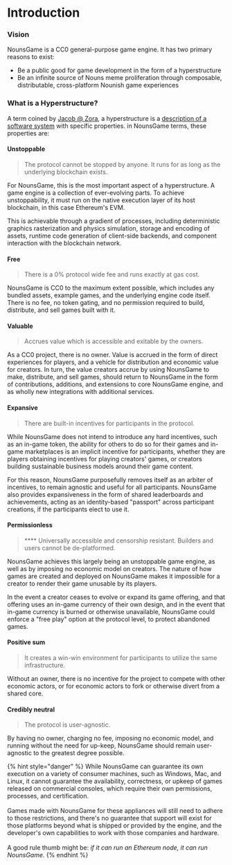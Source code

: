 # Introduction

### Vision

NounsGame is a CC0 general-purpose game engine. It has two primary reasons to exist:

* Be a public good for game development in the form of a hyperstructure
* Be an infinite source of Nouns meme proliferation through composable, distributable, cross-platform Nounish game experiences

### What is a Hyperstructure?

A term coined by [Jacob @ Zora](https://twitter.com/js\_horne), a hyperstructure is a [description of a software system](https://jacob.energy/hyperstructures.html) with specific properties. in NounsGame terms, these properties are:

#### Unstoppable

> The protocol cannot be stopped by anyone. It runs for as long as the underlying blockchain exists.

For NounsGame, this is the most important aspect of a hyperstructure. A game engine is a collection of ever-evolving parts. To achieve unstoppability, it must run on the native execution layer of its host blockchain, in this case Ethereum's EVM.&#x20;

This is achievable through a gradient of processes, including deterministic graphics rasterization and physics simulation, storage and encoding of assets, runtime code generation of client-side backends, and component interaction with the blockchain network.

#### Free

> There is a 0% protocol wide fee and runs exactly at gas cost.

NounsGame is CC0 to the maximum extent possible, which includes any bundled assets, example games, and the underlying engine code itself. There is no fee, no token gating, and no permission required to build, distribute, and sell games built with it.

#### Valuable

> Accrues value which is accessible and exitable by the owners.

As a CC0 project, there is no owner. Value is accrued in the form of direct experiences for players, and a vehicle for distribution and economic value for creators. In turn, the value creators accrue by using NounsGame to make, distribute, and sell games, should return to NounsGame in the form of contributions, additions, and extensions to core NounsGame engine, and as wholly new integrations with additional services.

#### Expansive

> There are built-in incentives for participants in the protocol.

While NounsGame does not intend to introduce any hard incentives, such as an in-game token, the ability for others to do so for their games and in-game marketplaces is an implicit incentive for participants, whether they are players obtaining incentives for playing creators' games, or creators building sustainable business models around their game content.&#x20;

For this reason, NounsGame purposefully removes itself as an arbiter of incentives, to remain agnostic and useful for all participants. NounsGame also provides expansiveness in the form of shared leaderboards and achievements, acting as an identity-based "passport" across participant creations, if the participants elect to use it.

#### Permissionless

> &#x20;**** Universally accessible and censorship resistant. Builders and users cannot be de-platformed.

NounsGame achieves this largely being an unstoppable game engine, as well as by imposing no economic model on creators. The nature of how games are created and deployed on NounsGame makes it impossible for a creator to render their game unusable by its players.&#x20;

In the event a creator ceases to evolve or expand its game offering, and that offering uses an in-game currency of their own design, and in the event that in-game currency is burned or otherwise unavailable, NounsGame could enforce a "free play" option at the protocol level, to protect abandoned games.

#### Positive sum

> It creates a win-win environment for participants to utilize the same infrastructure.

Without an owner, there is no incentive for the project to compete with other economic actors, or for economic actors to fork or otherwise divert from a shared core.

#### Credibly neutral

> The protocol is user-agnostic.

By having no owner, charging no fee, imposing no economic model, and running without the need for up-keep, NounsGame should remain user-agnostic to the greatest degree possible.

{% hint style="danger" %}
While NounsGame can guarantee its own execution on a variety of consumer machines, such as Windows, Mac, and Linux, it cannot guarantee the availability, correctness, or upkeep of games released on commercial consoles, which require their own permissions, processes, and certification. \
\
Games made with NounsGame for these appliances will still need to adhere to those restrictions, and there's no guarantee that support will exist for those platforms beyond what is shipped or provided by the engine, and the developer's own capabilities to work with those companies and hardware.\
\
A good rule thumb might be: _if it can run an Ethereum node, it can run NounsGame._
{% endhint %}
